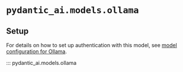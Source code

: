 # `pydantic_ai.models.ollama`

## Setup
For details on how to set up authentication with this model, see [model configuration for Ollama](../../install.md#ollama).

::: pydantic_ai.models.ollama
